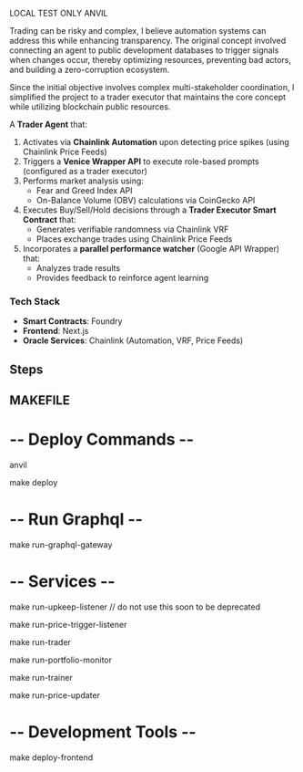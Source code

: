 LOCAL TEST ONLY ANVIL

Trading can be risky and complex, I believe automation systems can address this while enhancing transparency. The original concept involved connecting an agent to public development databases to trigger signals when changes occur, thereby optimizing resources, preventing bad actors, and building a zero-corruption ecosystem.


Since the initial objective involves complex multi-stakeholder coordination, I simplified the project to a trader executor that maintains the core concept while utilizing blockchain public resources.


A **Trader Agent** that:
1. Activates via **Chainlink Automation** upon detecting price spikes (using Chainlink Price Feeds)
2. Triggers a **Venice Wrapper API** to execute role-based prompts (configured as a trader executor)
3. Performs market analysis using:
   - Fear and Greed Index API
   - On-Balance Volume (OBV) calculations via CoinGecko API
4. Executes Buy/Sell/Hold decisions through a **Trader Executor Smart Contract** that:
   - Generates verifiable randomness via Chainlink VRF
   - Places exchange trades using Chainlink Price Feeds
5. Incorporates a **parallel performance watcher** (Google API Wrapper) that:
   - Analyzes trade results
   - Provides feedback to reinforce agent learning

### Tech Stack
- **Smart Contracts**: Foundry
- **Frontend**: Next.js
- **Oracle Services**: Chainlink (Automation, VRF, Price Feeds)



## Steps


## MAKEFILE

# -- Deploy Commands --
anvil

make deploy

# -- Run Graphql --

make run-graphql-gateway


# -- Services --

make run-upkeep-listener // do not use this soon to be deprecated


make run-price-trigger-listener

make run-trader

make run-portfolio-monitor

make run-trainer

make run-price-updater 

# -- Development Tools --

make deploy-frontend


